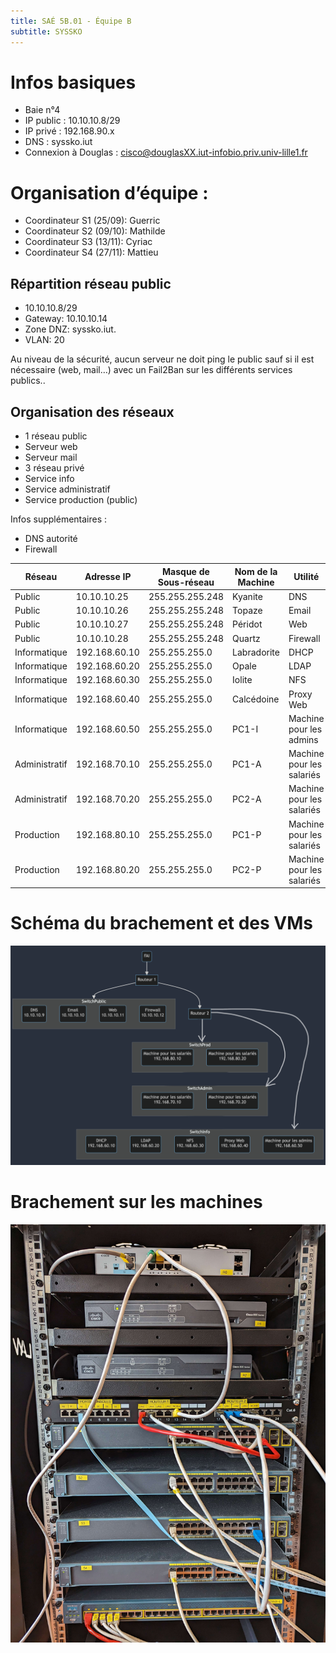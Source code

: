 ```yaml
---
title: SAÉ 5B.01 - Équipe B
subtitle: SYSSKO
---
```


# Infos basiques
- Baie n°4
- IP public : 10.10.10.8/29
- IP privé : 192.168.90.x
- DNS : syssko.iut
- Connexion à Douglas : cisco@douglasXX.iut-infobio.priv.univ-lille1.fr

# Organisation d’équipe :
 - Coordinateur S1 (25/09): Guerric
 - Coordinateur S2 (09/10): Mathilde
 - Coordinateur S3 (13/11): Cyriac
 - Coordinateur S4 (27/11): Mattieu


## Répartition réseau public
- 10.10.10.8/29
- Gateway: 10.10.10.14
- Zone DNZ: syssko.iut.
- VLAN: 20


Au niveau de la sécurité, aucun serveur ne doit ping le public sauf si il est nécessaire (web, mail…) avec un Fail2Ban sur les différents services publics..

## Organisation des réseaux 
   - 1 réseau public
   - Serveur web
   - Serveur mail
   - 3 réseau privé
   - Service info
   - Service administratif
   - Service production (public)

Infos supplémentaires : 
 - DNS autorité
 - Firewall


| Réseau            | Adresse IP        | Masque de Sous-réseau | Nom de la Machine  | Utilité                   |
|-------------------|-------------------|-----------------------|--------------------|---------------------------|
| Public            | 10.10.10.25       | 255.255.255.248       | Kyanite            | DNS                       |
| Public            | 10.10.10.26       | 255.255.255.248       | Topaze             | Email                     |
| Public            | 10.10.10.27       | 255.255.255.248       | Péridot            | Web                       |
| Public            | 10.10.10.28       | 255.255.255.248       | Quartz             | Firewall                  |
| Informatique      | 192.168.60.10     | 255.255.255.0         | Labradorite        | DHCP                      |
| Informatique      | 192.168.60.20     | 255.255.255.0         | Opale              | LDAP                      |
| Informatique      | 192.168.60.30     | 255.255.255.0         | Iolite             | NFS                       |
| Informatique      | 192.168.60.40     | 255.255.255.0         | Calcédoine         | Proxy Web                 |
| Informatique      | 192.168.60.50     | 255.255.255.0         | PC1-I              | Machine pour les admins   |
| Administratif     | 192.168.70.10     | 255.255.255.0         | PC1-A              | Machine pour les salariés |
| Administratif     | 192.168.70.20     | 255.255.255.0         | PC2-A              | Machine pour les salariés |
| Production        | 192.168.80.10     | 255.255.255.0         | PC1-P              | Machine pour les salariés |
| Production        | 192.168.80.20     | 255.255.255.0         | PC2-P              | Machine pour les salariés |

# Schéma du brachement et des VMs
![image](doc/images/diagram-reseau.png)

# Brachement sur les machines
![image-machine](doc/images/cablage_machine.jpg)
